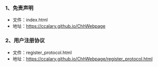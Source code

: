 ### 1、免责声明
* 文件：index.html
* 地址：https://ccalary.github.io/ChhWebpage
### 2、用户注册协议
* 文件：register_protocol.html
* 地址：https://ccalary.github.io/ChhWebpage/register_protocol.html
